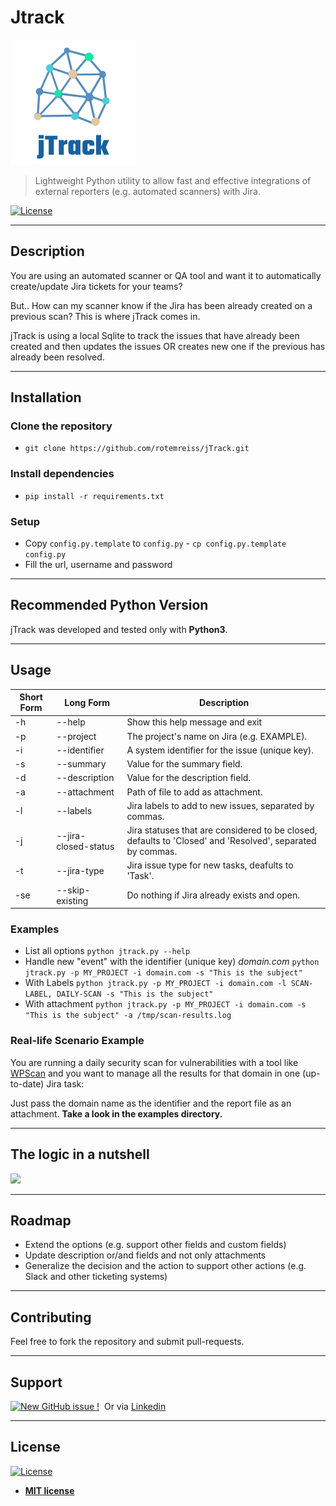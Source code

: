 # Jtrack
![](images/logo.png)

> Lightweight Python utility to allow fast and effective integrations of external reporters (e.g. automated scanners)
> with Jira.

[![License](http://img.shields.io/:license-mit-blue.svg?style=flat-square)](http://badges.mit-license.org)

---

## Description
You are using an automated scanner or QA tool and want it to automatically create/update Jira tickets for your teams?

But.. How can my scanner know if the Jira has been already created on a previous scan?
This is where jTrack comes in.

jTrack is using a local Sqlite to track the issues that have already been created and then updates the issues OR creates new one if the previous
has already been resolved.

---

## Installation
### Clone the repository
- `git clone https://github.com/rotemreiss/jTrack.git`

### Install dependencies
- `pip install -r requirements.txt`

### Setup
- Copy `config.py.template` to `config.py` - `cp config.py.template config.py`
- Fill the url, username and password

---

## Recommended Python Version
jTrack was developed and tested only with __Python3__.

---

## Usage

Short Form    | Long Form            | Description
------------- | -------------------- |-------------
-h            | --help               | Show this help message and exit
-p            | --project            | The project's name on Jira (e.g. EXAMPLE).
-i            | --identifier         | A system identifier for the issue (unique key).
-s            | --summary            | Value for the summary field.
-d            | --description        | Value for the description field.
-a            | --attachment         | Path of file to add as attachment.
-l            | --labels             | Jira labels to add to new issues, separated by commas.
-j            | --jira-closed-status | Jira statuses that are considered to be closed, defaults to 'Closed' and 'Resolved', separated by commas. 
-t            | --jira-type          | Jira issue type for new tasks, deafults to 'Task'.
-se           | --skip-existing      | Do nothing if Jira already exists and open.

### Examples
- List all options
```python jtrack.py --help```
- Handle new "event" with the identifier (unique key) *domain.com* 
```python jtrack.py -p MY_PROJECT -i domain.com -s "This is the subject"```
- With Labels
```python jtrack.py -p MY_PROJECT -i domain.com -l SCAN-LABEL, DAILY-SCAN -s "This is the subject"```
- With attachment
```python jtrack.py -p MY_PROJECT -i domain.com -s "This is the subject" -a /tmp/scan-results.log```

### Real-life Scenario Example
You are running a daily security scan for vulnerabilities with a tool like [WPScan][wpscan] and you want to manage all
the results for that domain in one (up-to-date) Jira task:

Just pass the domain name as the identifier and the report file as an attachment.
**Take a look in the examples directory.** 

---

## The logic in a nutshell
![](images/logic.png)

---
## Roadmap
- Extend the options (e.g. support other fields and custom fields)
- Update description or/and fields and not only attachments
- Generalize the decision and the action to support other actions (e.g. Slack and other ticketing systems)

---
## Contributing
Feel free to fork the repository and submit pull-requests.

---

## Support

[![New GitHub issue !](https://img.shields.io/badge/Ask%20me-anything-1abc9c.svg)](https://github.com/rotemreiss/jTrack/issues/new)
&nbsp;Or via <a href="https://www.linkedin.com/in/reissr" target="_blank">Linkedin</a>


---

## License

[![License](http://img.shields.io/:license-mit-blue.svg?style=flat-square)](http://badges.mit-license.org)

- **[MIT license](http://opensource.org/licenses/mit-license.php)**

<!-- Markdown helper -->
[wpscan]: https://wpscan.org/